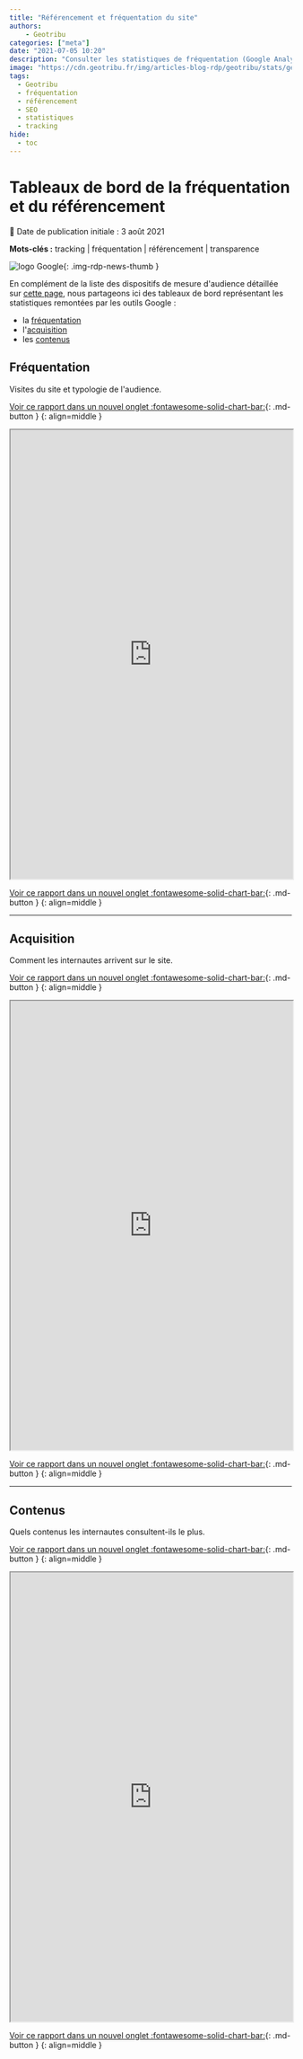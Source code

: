```yaml
---
title: "Référencement et fréquentation du site"
authors:
    - Geotribu
categories: ["meta"]
date: "2021-07-05 10:20"
description: "Consulter les statistiques de fréquentation (Google Analytics) et de référencement (Google Search) de Geotribu."
image: "https://cdn.geotribu.fr/img/articles-blog-rdp/geotribu/stats/geotribu_dashboard_google_data_studio_audience.png"
tags:
  - Geotribu
  - fréquentation
  - référencement
  - SEO
  - statistiques
  - tracking
hide:
  - toc
---
```


# Tableaux de bord de la fréquentation et du référencement

:calendar: Date de publication initiale : 3 août 2021

**Mots-clés :** tracking | fréquentation | référencement | transparence

![logo Google](https://cdn.geotribu.fr/img/logos-icones/entreprises_association/google/google.webp "logo Google"){: .img-rdp-news-thumb }

En complément de la liste des dispositifs de mesure d'audience détaillée sur [cette page](/team/confidentialite/), nous partageons ici des tableaux de bord représentant les statistiques remontées par les outils Google :

- la [fréquentation](#frequentation)
- l'[acquisition](#acquisition)
- les [contenus](#contenus)

## Fréquentation

Visites du site et typologie de l'audience.

[Voir ce rapport dans un nouvel onglet :fontawesome-solid-chart-bar:](https://datastudio.google.com/s/vJelbgNjfJs){: .md-button }
{: align=middle }

<iframe width="100%" height="800" src="https://datastudio.google.com/embed/reporting/05f16e84-9ddc-47d6-908f-f664f5cd6b46/page/5M1KC" frameborder="1" style="border:0.5" allowfullscreen></iframe>

[Voir ce rapport dans un nouvel onglet :fontawesome-solid-chart-bar:](https://datastudio.google.com/s/vJelbgNjfJs){: .md-button }
{: align=middle }

----

## Acquisition

Comment les internautes arrivent sur le site.

[Voir ce rapport dans un nouvel onglet :fontawesome-solid-chart-bar:](https://datastudio.google.com/s/q5oDQxfCmvI){: .md-button }
{: align=middle }

<iframe width="100%" height="800" src="https://datastudio.google.com/embed/reporting/9d7b4dc7-b83c-416a-88fe-5a364cbf20b5/page/hz6WC" frameborder="1" style="border:0.1" allowfullscreen></iframe>

[Voir ce rapport dans un nouvel onglet :fontawesome-solid-chart-bar:](https://datastudio.google.com/s/q5oDQxfCmvI){: .md-button }
{: align=middle }

----

## Contenus

Quels contenus les internautes consultent-ils le plus.

[Voir ce rapport dans un nouvel onglet :fontawesome-solid-chart-bar:](https://datastudio.google.com/s/ur4CecKVF3o){: .md-button }
{: align=middle }

<iframe width="100%" height="800" src="https://datastudio.google.com/embed/reporting/214d7a66-dc67-47d1-ad57-f744aa3dd979/page/c66WC" frameborder="1" style="border:0.1" allowfullscreen></iframe>

[Voir ce rapport dans un nouvel onglet :fontawesome-solid-chart-bar:](https://datastudio.google.com/s/ur4CecKVF3o){: .md-button }
{: align=middle }
